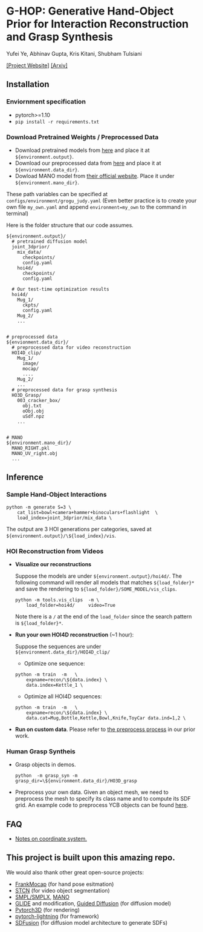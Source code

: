 # G-HOP: Generative Hand-Object Prior for Interaction Reconstruction and Grasp Synthesis
Yufei Ye, Abhinav Gupta, Kris Kitani, Shubham Tulsiani

[[Project Website]](https://judyye.github.io/ghop-www) [[Arxiv]]()

## Installation 
### Enviornment specification
- pytorch>=1.10 
- ```pip install -r requirements.txt```

### Download Pretrained Weights / Preprocessed Data
- Download pretrained models from [here]() and place it at `${environment.output}`. 
- Download our preprocessed data from [here]() and place it at `${environment.data_dir}`. 
- Dowload MANO model from [their official website](https://mano.is.tue.mpg.de/). Place it under `${environment.mano_dir}`. 

These path variables can be specified at `configs/environment/grogu_judy.yaml` (Even better practice is to create your own file `my_own.yaml` and append `environment=my_own` to the command in terminal)

Here is the folder structure that our code assumes. 
```
${environment.output}/
  # pretrained diffusion model
  joint_3dprior/
    mix_data/
      checkpoints/
      config.yaml
    hoi4d/
      checkpoints/
      config.yaml
  
  # Our test-time optimization results
  hoi4d/
    Mug_1/
      ckpts/
      config.yaml
    Mug_2/
    ...


# preprocessed data
${envionment.data_dir}/
  # preprocessed data for video reconstruction
  HOI4D_clip/
    Mug_1/
      image/
      mocap/
      ....
    Mug_2/
    ...
  # preprocessed data for grasp synthesis
  HO3D_Grasp/  
    003_cracker_box/
      obj.txt 
      oObj.obj 
      uSdf.npz
    ...


# MANO
${environment.mano_dir}/
  MANO_RIGHT.pkl
  MANO_UV_right.obj
  ...
```

## Inference
### Sample Hand-Object Interactions
```
python -m generate S=3 \
    cat_list=bowl+camera+hammer+binoculars+flashlight  \
    load_index=joint_3dprior/mix_data \
```

The output are 3 HOI generations per categories, saved at `${environment.output}/\${load_index}/vis`.

### HOI Reconstruction from Videos
- **Visualize our reconstructions**

    Suppose the models are under `${environment.output}/hoi4d/`. The following command will render all models that matches `${load_folder}*` and save the rendering to `${load_folder}/SOME_MODEL/vis_clips`.
    ```
    python -m tools.vis_clips  -m \
        load_folder=hoi4d/     video=True  
    ```
    Note there is a `/` at the end of the `load_folder` since the search pattern is `${load_folder}*`.

    

- **Run your own HOI4D reconstruction** (~1 hour):
    
    Suppose the sequences are under `${environment.data_dir}/HOI4D_clip/`
    + Optimize one sequence:
    ```
    python -m train  -m   \
        expname=recon/\${data.index} \
        data.index=Kettle_1 \
    ```
    + Optimize all HOI4D sequences: 
    ```
    python -m train  -m   \
        expname=recon/\${data.index} \
        data.cat=Mug,Bottle,Kettle,Bowl,Knife,ToyCar data.ind=1,2 \
    ```
- **Run on custom data**. 
    Please refer to [the preprocess process](https://github.com/JudyYe/diffhoi_barely_clean?tab=readme-ov-file#run-on-custom-data) in our prior work.


### Human Grasp Syntheis
- Grasp objects in demos. 
    ```
    python  -m grasp_syn -m grasp_dir=\${environment.data_dir}/HO3D_grasp
    ```
- Preprocess your own data. Given an object mesh, we need to preprocess the mesh to specify its class name and to compute its SDF grid. An example code to preprocess YCB objects can be found [here](prprocess/make_grasp.py). 

<!-- 
## Train / Finetune on your own dataset


To train your own model,  implement your own dataloader and run: 
```
python -m  ddpm3d.base -m \
  expname=your_own_model \
  # optional
  ckpt=PATH_TO_PRETRAINED_MODEL \
``` -->


## FAQ
- [Notes on coordinate system.](docs/coord.md)


## This project is built upon this amazing repo.
We would also thank other great open-source projects:
- [FrankMocap](https://github.com/facebookresearch/frankmocap/) (for hand pose esitmation)
- [STCN](https://github.com/hkchengrex/STCN) (for video object segmentation)
- [SMPL/SMPLX](https://smpl-x.is.tue.mpg.de/), [MANO](https://github.com/hassony2/manopth)
- [GLIDE](https://git@github.com/openai/glide-text2im.git) and modification, [Guided Diffusion](https://git@github.com/openai/guided-diffusion.git) (for diffusion model)
- [Pytorch3D](https://github.com/facebookresearch/pytorch3d) (for rendering)
- [pytorch-lightning](https://lightning.ai/) (for framework)
- [SDFusion](https://yccyenchicheng.github.io/SDFusion/) (for diffusion model architecture to generate SDFs)